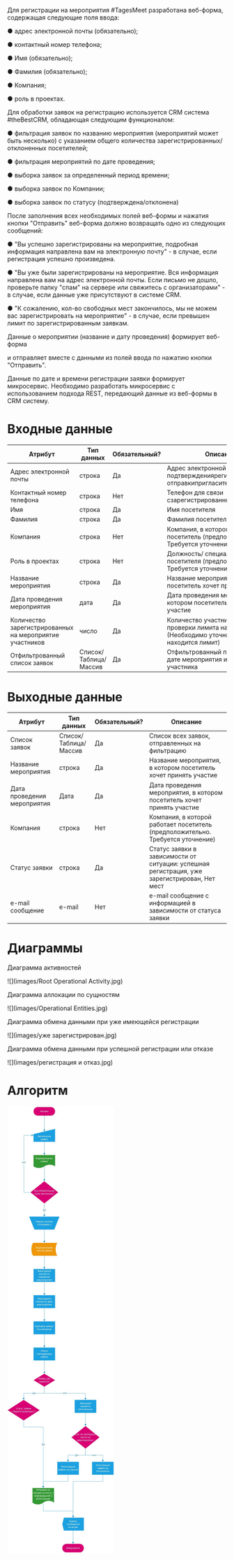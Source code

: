Для регистрации на мероприятия #TagesMeet разработана веб-форма, содержащая следующие поля ввода:

● адрес электронной почты (обязательно);

● контактный номер телефона;

● Имя (обязательно);

● Фамилия (обязательно);

● Компания;

● роль в проектах.

Для обработки заявок на регистрацию используется CRM система #theBestCRM, обладающая следующим функционалом:

● фильтрация заявок по названию мероприятия (мероприятий может быть несколько) с указанием общего количества зарегистрированных/отклоненных посетителей;

● фильтрация мероприятий по дате проведения;

● выборка заявок за определенный период времени;

● выборка заявок по Компании;

● выборка заявок по статусу (подтверждена/отклонена)

После заполнения всех необходимых полей веб-формы и нажатия кнопки "Отправить" веб-форма должно возвращать одно из следующих сообщений:

● "Вы успешно зарегистрированы на мероприятие, подробная информация направлена вам на электронную почту" - в случае, если регистрация успешно произведена.

● "Вы уже были зарегистрированы на мероприятие. Вся информация направлена вам на адрес электронной почты. Если письмо не дошло, проверьте папку "спам" на сервере или свяжитесь с организаторами" - в случае, если данные уже присутствуют в системе CRM.

● "К сожалению, кол-во свободных мест закончилось, мы не можем вас зарегистрировать на мероприятие" - в случае, если превышен лимит по зарегистрированным заявкам.

Данные о мероприятии (название и дату проведения) формирует веб-форма

и отправляет вместе с данными из полей ввода по нажатию кнопки "Отправить".

Данные по дате и времени регистрации заявки формирует микросервис. Необходимо разработать микросервис с использованием подхода REST, передающий данные из веб-формы в CRM систему.

# Входные данные

| Атрибут | Тип данных | Обязательный? | Описание |
| --- | --- | --- | --- |
| Адрес электронной почты | строка | Да | Адрес электронной почтыдля подтверждениярегистрации и отправкипригласительных билетов |
| Контактный номер телефона | строка | Нет | Телефон для связи сзарегистрированнымпосетителем |
| Имя | строка | Да | Имя посетителя |
| Фамилия | строка | Да | Фамилия посетителя |
| Компания | строка | Нет | Компания, в которой работает посетитель (предположительно. Требуется уточнение) |
| Роль в проектах | строка | Нет | Должность/ специализация посетителя (предположительно. Требуется уточнение) |
| Название мероприятия | строка | Да | Название мероприятия, в котором посетитель хочет принять участие |
| Дата проведения мероприятия | дата | Да | Дата проведения мероприятия, в котором посетитель хочет принять участие |
| Количество зарегистрированных на мероприятие участников | число | Да | Количество участников для проверки лимита на участие (Необходимо уточнить, где находится лимит) |
| Отфильтрованный список заявок | Список/Таблица/Массив | Да | Отфильтрованный по названию и дате мероприятия и компании участника |

# Выходные данные

| Атрибут | Тип данных | Обязательный? | Описание |
| --- | --- | --- | --- |
| Список заявок | Список/Таблица/Массив | Да | Список всех заявок, отправленных на фильтрацию |
| Название мероприятия | строка | Да | Название мероприятия, в котором посетитель хочет принять участие |
| Дата проведения мероприятия | Дата | Да | Дата проведения мероприятия, в котором посетитель хочет принять участие |
| Компания | строка | Нет | Компания, в которой работает посетитель (предположительно. Требуется уточнение) |
| Статус заявки | строка | Да | Статус заявки в зависимости от ситуации: успешная регистрация, уже зарегистрирован, Нет мест |
| e-mail сообщение | e-mail | Нет | e-mail сообщение с информацией в зависимости от статуса заявки |

# Диаграммы

Диаграмма активностей

![](images/Root Operational Activity.jpg)

Диаграмма аллокации по сущностям

![](images/Operational Entities.jpg)

Диаграмма обмена данными при уже имеющейся регистрации

![](images/уже зарегистрирован.jpg)

Диаграмма обмена данными при успешной регистрации или отказе

![](images/регистрация и отказ.jpg)

# Алгоритм

![](images/TD.jpg)
